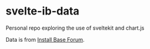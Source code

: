 # svelte-ib-data

Personal repo exploring the use of sveltekit and chart.js

Data is from [Install Base Forum](https://installbaseforum.com).
